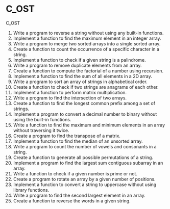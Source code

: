 # C_OST
C_OST
1. Write a program to reverse a string without using any built-in functions.
2. Implement a function to find the maximum element in an integer array.
3. Write a program to merge two sorted arrays into a single sorted array.
4. Create a function to count the occurrence of a specific character in a string.
5. Implement a function to check if a given string is a palindrome.
6. Write a program to remove duplicate elements from an array.
7. Create a function to compute the factorial of a number using recursion.
8. Implement a function to find the sum of all elements in a 2D array.
9. Write a program to sort an array of strings in alphabetical order.
10. Create a function to check if two strings are anagrams of each other.
11. Implement a function to perform matrix multiplication.
12. Write a program to find the intersection of two arrays.
13. Create a function to find the longest common prefix among a set of strings.
14. Implement a program to convert a decimal number to binary without using the built-in
functions.
15. Write a function to find the maximum and minimum elements in an array without traversing
it twice.
16. Create a program to find the transpose of a matrix.
17. Implement a function to find the median of an unsorted array.
18. Write a program to count the number of vowels and consonants in a string.
19. Create a function to generate all possible permutations of a string.
20. Implement a program to find the largest sum contiguous subarray in an array.
21. Write a function to check if a given number is prime or not.
22. Create a program to rotate an array by a given number of positions.
23. Implement a function to convert a string to uppercase without using library functions.
24. Write a program to find the second largest element in an array.
25. Create a function to reverse the words in a given string.
